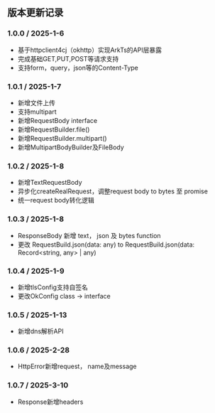## 版本更新记录


### 1.0.0 / 2025-1-6

- 基于httpclient4cj（okhttp）实现ArkTs的API层暴露
- 完成基础GET,PUT,POST等请求支持
- 支持form，query，json等的Content-Type

### 1.0.1 / 2025-1-7

- 新增文件上传
- 支持multipart
- 新增RequestBody interface
- 新增RequestBuilder.file()
- 新增RequestBuilder.multipart()
- 新增MultipartBodyBuilder及FileBody

### 1.0.2 / 2025-1-8

- 新增TextRequestBody
- 异步化createRealRequest，调整request body to bytes 至 promise
- 统一request body转化逻辑

### 1.0.3 / 2025-1-8
- ResponseBody 新增 text， json 及 bytes function
- 更改 RequestBuild.json<T>(data: any) to RequestBuild.json<T>(data: Record<string, any> | any)

### 1.0.4 / 2025-1-9
- 新增tlsConfig支持自签名
- 更改OkConfig class -> interface

### 1.0.5 / 2025-1-13
- 新增dns解析API

### 1.0.6 / 2025-2-28
- HttpError新增request， name及message

### 1.0.7 / 2025-3-10
- Response新增headers